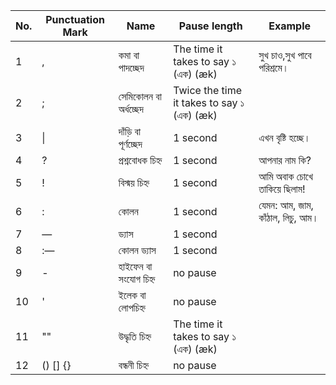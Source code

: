 | No. | Punctuation Mark | Name                  | Pause length                               | Example                   |
|-----|------------------|-----------------------|--------------------------------------------|----------------------------|
| 1   | ,                | কমা বা পাদচ্ছেদ           | The time it takes to say ১ (এক) (æk)        | সুখ চাও,সুখ পাবে পরিশ্রমে।           |
| 2   | ;                | সেমিকোলন বা অর্ধচ্ছেদ      |  Twice the time it takes to say ১ (এক) (æk) |                               |
| 3   | \|               | দাঁড়ি বা পূর্ণচ্ছেদ           |  1 second                                   | এখন বৃষ্টি হচ্ছে।                   |
| 4   | ?                | প্রশ্নবোধক চিহ্ন             | 1 second                                    | আপনার নাম কি?                 |
| 5   | !                | বিস্ময় চিহ্ন               | 1 second                                    | আমি অবাক চোখে তাকিয়ে ছিলাম!      |
| 6   | :                | কোলন                  | 1 second                                    | যেমন: আম, জাম, কাঁঠাল, লিচু, আম। |
| 7   | —                | ড্যাস                   | 1 second                                    |                               |
| 8   | :—               | কোলন ড্যাস              | 1 second                                    |                               |
| 9   | -                | হাইফেন বা সংযোগ চিহ্ন      | no pause                                    |                              |
| 10  | '                | ইলেক বা লোপচিহ্ন          | no pause                                    |                              |
| 11  | ""               | উদ্ধৃতি চিহ্ন               | The time it takes to say ১ (এক) (æk)        |                              |
| 12  | () [] {}         | বন্ধনী চিহ্ন               | no pause                                    |                              |
